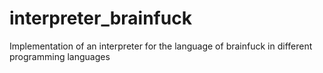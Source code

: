 interpreter_brainfuck
=====================

Implementation of an interpreter for the language of brainfuck in different programming languages
